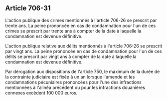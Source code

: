 Article 706-31
----
L'action publique des crimes mentionnés à l'article 706-26 se prescrit par
trente ans. La peine prononcée en cas de condamnation pour l'un de ces crimes se
prescrit par trente ans à compter de la date à laquelle la condamnation est
devenue définitive.

L'action publique relative aux délits mentionnés à l'article 706-26 se prescrit
par vingt ans. La peine prononcée en cas de condamnation pour l'un de ces délits
se prescrit par vingt ans à compter de la date à laquelle la condamnation est
devenue définitive.

Par dérogation aux dispositions de l'article 750, le maximum de la durée de la
contrainte judiciaire est fixée à un an lorsque l'amende et les condamnations
pécuniaires prononcées pour l'une des infractions mentionnées à l'alinéa
précédent ou pour les infractions douanières connexes excèdent 100 000 euros.
